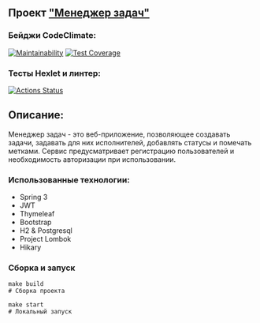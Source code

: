 ## Проект ["Менеджер задач"]((https://project5-y651.onrender.com/signup))
### Бейджи CodeClimate:
[![Maintainability](https://api.codeclimate.com/v1/badges/2cdd998d6ce20d60a922/maintainability)](https://codeclimate.com/github/melnikowww/java-project-73/maintainability)
[![Test Coverage](https://api.codeclimate.com/v1/badges/2cdd998d6ce20d60a922/test_coverage)](https://codeclimate.com/github/melnikowww/java-project-73/test_coverage)
### Тесты Hexlet и линтер:
[![Actions Status](https://github.com/melnikowww/java-project-73/workflows/hexlet-check/badge.svg)](https://github.com/melnikowww/java-project-73/actions)
## Описание:
Менеджер задач - это веб-приложение, позволяющее создавать задачи, задавать для них исполнителей, добавлять статусы и помечать метками. Сервис предусматривает регистрацию пользователей и необходимость авторизации при использовании.
### Использованные технологии:
* Spring 3
* JWT
* Thymeleaf
* Bootstrap
* H2 & Postgresql
* Project Lombok
* Hikary
### Сборка и запуск
```
make build
# Сборка проекта

make start
# Локальный запуск
```

